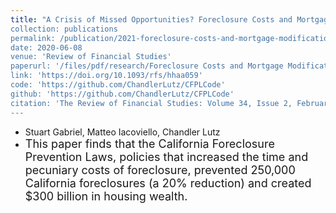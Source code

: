 ```yaml
---
title: "A Crisis of Missed Opportunities? Foreclosure Costs and Mortgage Modification During the Great Recession
collection: publications
permalink: /publication/2021-foreclosure-costs-and-mortgage-modification-great-recession
date: 2020-06-08
venue: 'Review of Financial Studies'
paperurl: '/files/pdf/research/Foreclosure Costs and Mortgage Modification During the Great Recession.pdf'
link: 'https://doi.org/10.1093/rfs/hhaa059'
code: 'https://github.com/ChandlerLutz/CFPLCode'
github: 'https://github.com/ChandlerLutz/CFPLCode'
citation: 'The Review of Financial Studies: Volume 34, Issue 2, February 2021, Pages 864–906. https://doi.org/10.1093/rfs/hhaa059'
---
```

* Stuart Gabriel, Matteo Iacoviello, Chandler Lutz
* <font size="4">This paper finds that the California Foreclosure Prevention Laws, policies that increased the time and pecuniary costs of foreclosure, prevented 250,000 California foreclosures (a 20% reduction) and created $300 billion in housing wealth.</font>
